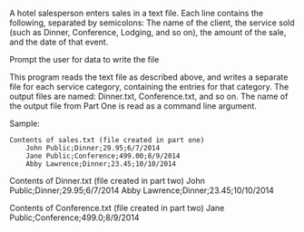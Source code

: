 A hotel salesperson enters sales in a text file. Each line contains the following, separated by semicolons:
    The name of the client,
    the service sold (such as Dinner, Conference, Lodging, and so on),
    the amount of the sale,
    and the date of that event.

Prompt the user for data to write the file

This program reads the text file as described above, and writes a separate file for each service category, containing the entries for that category. 
    The output files are named: Dinner.txt, Conference.txt, and so on.
    The name of the output file from Part One is read as a command line argument.


Sample:

    Contents of sales.txt (file created in part one)
        John Public;Dinner;29.95;6/7/2014
        Jane Public;Conference;499.00;8/9/2014
        Abby Lawrence;Dinner;23.45;10/10/2014
        
  Contents of Dinner.txt (file created in part two)
        John Public;Dinner;29.95;6/7/2014
        Abby Lawrence;Dinner;23.45;10/10/2014
        
  Contents of Conference.txt (file created in part two)
        Jane Public;Conference;499.0;8/9/2014
   
   
